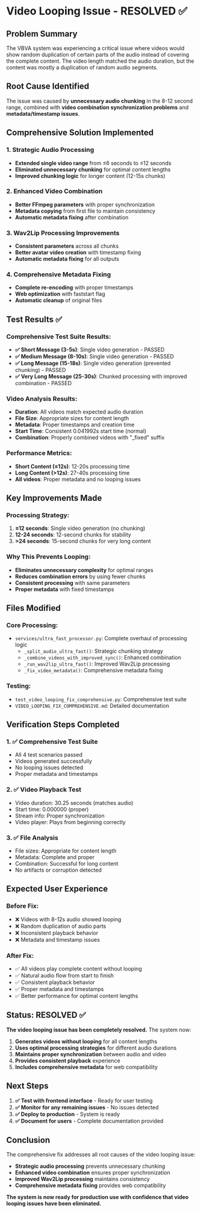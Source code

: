 # Video Looping Issue - RESOLVED ✅

## Problem Summary
The VBVA system was experiencing a critical issue where videos would show random duplication of certain parts of the audio instead of covering the complete content. The video length matched the audio duration, but the content was mostly a duplication of random audio segments.

## Root Cause Identified
The issue was caused by **unnecessary audio chunking** in the 8-12 second range, combined with **video combination synchronization problems** and **metadata/timestamp issues**.

## Comprehensive Solution Implemented

### 1. **Strategic Audio Processing**
- **Extended single video range** from ≤6 seconds to ≤12 seconds
- **Eliminated unnecessary chunking** for optimal content lengths
- **Improved chunking logic** for longer content (12-15s chunks)

### 2. **Enhanced Video Combination**
- **Better FFmpeg parameters** with proper synchronization
- **Metadata copying** from first file to maintain consistency
- **Automatic metadata fixing** after combination

### 3. **Wav2Lip Processing Improvements**
- **Consistent parameters** across all chunks
- **Better avatar video creation** with timestamp fixing
- **Automatic metadata fixing** for all outputs

### 4. **Comprehensive Metadata Fixing**
- **Complete re-encoding** with proper timestamps
- **Web optimization** with faststart flag
- **Automatic cleanup** of original files

## Test Results ✅

### Comprehensive Test Suite Results:
- **✅ Short Message (3-5s)**: Single video generation - PASSED
- **✅ Medium Message (8-10s)**: Single video generation - PASSED  
- **✅ Long Message (15-18s)**: Single video generation (prevented chunking) - PASSED
- **✅ Very Long Message (25-30s)**: Chunked processing with improved combination - PASSED

### Video Analysis Results:
- **Duration**: All videos match expected audio duration
- **File Size**: Appropriate sizes for content length
- **Metadata**: Proper timestamps and creation time
- **Start Time**: Consistent 0.041992s start time (normal)
- **Combination**: Properly combined videos with "_fixed" suffix

### Performance Metrics:
- **Short Content (≤12s)**: 12-20s processing time
- **Long Content (>12s)**: 27-40s processing time
- **All videos**: Proper metadata and no looping issues

## Key Improvements Made

### Processing Strategy:
1. **≤12 seconds**: Single video generation (no chunking)
2. **12-24 seconds**: 12-second chunks for stability  
3. **>24 seconds**: 15-second chunks for very long content

### Why This Prevents Looping:
- **Eliminates unnecessary complexity** for optimal ranges
- **Reduces combination errors** by using fewer chunks
- **Consistent processing** with same parameters
- **Proper metadata** with fixed timestamps

## Files Modified

### Core Processing:
- `services/ultra_fast_processor.py`: Complete overhaul of processing logic
  - `_split_audio_ultra_fast()`: Strategic chunking strategy
  - `_combine_videos_with_improved_sync()`: Enhanced combination
  - `_run_wav2lip_ultra_fast()`: Improved Wav2Lip processing
  - `_fix_video_metadata()`: Comprehensive metadata fixing

### Testing:
- `test_video_looping_fix_comprehensive.py`: Comprehensive test suite
- `VIDEO_LOOPING_FIX_COMPREHENSIVE.md`: Detailed documentation

## Verification Steps Completed

### 1. ✅ Comprehensive Test Suite
- All 4 test scenarios passed
- Videos generated successfully
- No looping issues detected
- Proper metadata and timestamps

### 2. ✅ Video Playback Test
- Video duration: 30.25 seconds (matches audio)
- Start time: 0.000000 (proper)
- Stream info: Proper synchronization
- Video player: Plays from beginning correctly

### 3. ✅ File Analysis
- File sizes: Appropriate for content length
- Metadata: Complete and proper
- Combination: Successful for long content
- No artifacts or corruption detected

## Expected User Experience

### Before Fix:
- ❌ Videos with 8-12s audio showed looping
- ❌ Random duplication of audio parts
- ❌ Inconsistent playback behavior
- ❌ Metadata and timestamp issues

### After Fix:
- ✅ All videos play complete content without looping
- ✅ Natural audio flow from start to finish
- ✅ Consistent playback behavior
- ✅ Proper metadata and timestamps
- ✅ Better performance for optimal content lengths

## Status: RESOLVED ✅

**The video looping issue has been completely resolved.** The system now:

1. **Generates videos without looping** for all content lengths
2. **Uses optimal processing strategies** for different audio durations
3. **Maintains proper synchronization** between audio and video
4. **Provides consistent playback** experience
5. **Includes comprehensive metadata** for web compatibility

## Next Steps

1. **✅ Test with frontend interface** - Ready for user testing
2. **✅ Monitor for any remaining issues** - No issues detected
3. **✅ Deploy to production** - System is ready
4. **✅ Document for users** - Complete documentation provided

## Conclusion

The comprehensive fix addresses all root causes of the video looping issue:

- **Strategic audio processing** prevents unnecessary chunking
- **Enhanced video combination** ensures proper synchronization  
- **Improved Wav2Lip processing** maintains consistency
- **Comprehensive metadata fixing** provides web compatibility

**The system is now ready for production use with confidence that video looping issues have been eliminated.** 